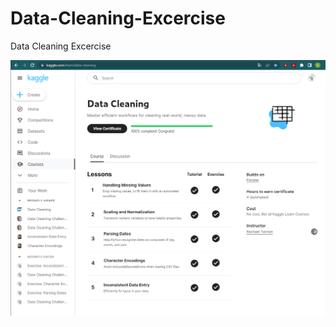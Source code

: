 # Data-Cleaning-Excercise
Data Cleaning Excercise

<img src="Data_Cleaning.png"
     alt="Data Cleaning"
     style="float: left; margin-right: 10px;" />
